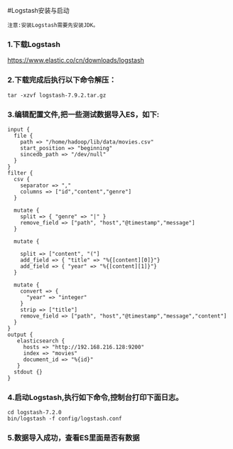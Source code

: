 #Logstash安装与启动

```
注意:安装Logstash需要先安装JDK。
```

### 1.下载Logstash
   https://www.elastic.co/cn/downloads/logstash

### 2.下载完成后执行以下命令解压：
```
tar -xzvf logstash-7.9.2.tar.gz
```

### 3.编辑配置文件,把一些测试数据导入ES，如下:
```
input {
  file {
    path => "/home/hadoop/lib/data/movies.csv"
    start_position => "beginning"
    sincedb_path => "/dev/null"
  }
}
filter {
  csv {
    separator => ","
    columns => ["id","content","genre"]
  }

  mutate {
    split => { "genre" => "|" }
    remove_field => ["path", "host","@timestamp","message"]
  }

  mutate {

    split => ["content", "("]
    add_field => { "title" => "%{[content][0]}"}
    add_field => { "year" => "%{[content][1]}"}
  }

  mutate {
    convert => {
      "year" => "integer"
    }
    strip => ["title"]
    remove_field => ["path", "host","@timestamp","message","content"]
  }
}
output {
   elasticsearch {
     hosts => "http://192.168.216.128:9200"
     index => "movies"
     document_id => "%{id}"
   }
  stdout {}
}

```

### 4.启动Logstash,执行如下命令,控制台打印下面日志。
```shell script
cd logstash-7.2.0
bin/logstash -f config/logstash.conf
```
### 5.数据导入成功，查看ES里面是否有数据
